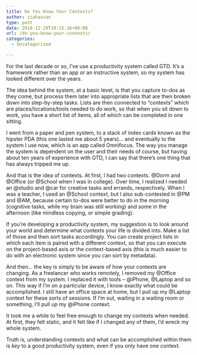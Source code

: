 ```yaml
---
title: Do You Know Your Contexts?
author: ziahassan
type: post
date: 2018-12-29T19:15:16+00:00
url: /do-you-know-your-contexts/
categories:
  - Uncategorized

---
```

For the last decade or so, I’ve use a productivity system called GTD. It’s a framework rather than an app or an instructive system, so my system has looked different over the years.

The idea behind the system, at a basic level, is that you capture to-dos as they come, but process them later into appropriate lists that are then broken down into step-by-step tasks. Lists are then connected to “contexts” which are places/locations/tools needed to do work, so that when you sit down to work, you have a short list of items, all of which can be completed in one sitting.

I went from a paper and pen system, to a stack of index cards known as the hipster PDA (this one lasted me about 5 years)… and eventually to the system I use now, which is an app called Omnifocus. The way you manage the system is dependent on the user and their needs of course, but having about ten years of experience with GTD, I can say that there’s one thing that has always tripped me up.

And that is the idea of contexts. At first, I had two contexts. @Dorm and @Office (or @School when I was in college). Over time, I realized I needed an @studio and @car for creative tasks and errands, respectively. When I was a teacher, I used an @School context, but I also sub-contested in @PM and @AM, because certain to-dos were better to do in the morning (cognitive tasks, while my brain was still working) and some in the afternoon (like mindless copying, or simple grading).

If you’re developing a productivity system, my suggestion is to look around your world and determine what contexts your life is divided into. Make a list of those and then sort tasks accordingly. You can create project lists in which each item is paired with a different context, so that you can execute on the project-based axis or the context-based axis (this is much easier to do with an electronic system since you can sort by metadata). 

And then… the key is simply to be aware of how your contexts are changing. As a freelancer who works remotely, I removed my @Office context from my system. I replaced it with tools &#8211; @iPhone, @Laptop and so on. This way if I’m on a particular device, I know exactly what could be accomplished. I still have an office space at home, but I pull up my @Laptop context for these sorts of sessions. If I’m out, waiting in a waiting room or something, I’ll pull up my @iPhone context.

It took me a while to feel free enough to change my contexts when needed. At first, they felt static, and it felt like if I changed any of them, I’d wreck my whole system. 

Truth is, understanding contexts and what can be accomplished within them is _key_ to a good productivity system, even if you only have one context.
